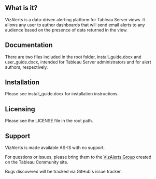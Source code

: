 ## What is it?

VizAlerts is a data-driven alerting platform for Tableau Server views. It allows any user to author dashboards that will send email alerts to any audience based on the presence of data returned in the view.

## Documentation

There are two files included in the root folder, install_guide.docx and user_guide.docx, intended for Tableau Server administrators and for alert authors, respectively.

## Installation

Please see install_guide.docx for installation instructions.

## Licensing

Please see the LICENSE file in the root path.

## Support

VizAlerts is made available AS-IS with no support.

For questions or issues, please bring them to the [VizAlerts Group](http://community.tableau.com/groups/tableau-server-email-alert-testing-feedbac) created on the Tableau Community site.

Bugs discovered will be tracked via GitHub's issue tracker.

